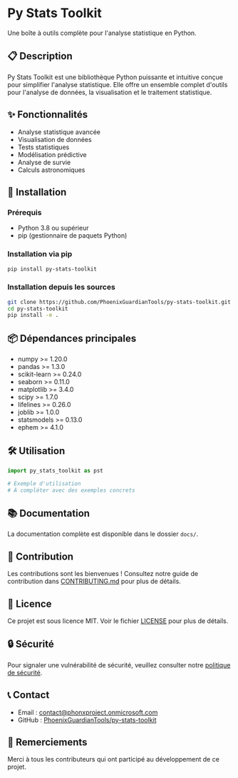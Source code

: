 # Py Stats Toolkit

Une boîte à outils complète pour l'analyse statistique en Python.

## 📋 Description

Py Stats Toolkit est une bibliothèque Python puissante et intuitive conçue pour simplifier l'analyse statistique. Elle offre un ensemble complet d'outils pour l'analyse de données, la visualisation et le traitement statistique.

## ✨ Fonctionnalités

- Analyse statistique avancée
- Visualisation de données
- Tests statistiques
- Modélisation prédictive
- Analyse de survie
- Calculs astronomiques

## 🚀 Installation

### Prérequis

- Python 3.8 ou supérieur
- pip (gestionnaire de paquets Python)

### Installation via pip

```bash
pip install py-stats-toolkit
```

### Installation depuis les sources

```bash
git clone https://github.com/PhoenixGuardianTools/py-stats-toolkit.git
cd py-stats-toolkit
pip install -e .
```

## 📦 Dépendances principales

- numpy >= 1.20.0
- pandas >= 1.3.0
- scikit-learn >= 0.24.0
- seaborn >= 0.11.0
- matplotlib >= 3.4.0
- scipy >= 1.7.0
- lifelines >= 0.26.0
- joblib >= 1.0.0
- statsmodels >= 0.13.0
- ephem >= 4.1.0

## 🛠️ Utilisation

```python
import py_stats_toolkit as pst

# Exemple d'utilisation
# À compléter avec des exemples concrets
```

## 📚 Documentation

La documentation complète est disponible dans le dossier `docs/`.

## 🤝 Contribution

Les contributions sont les bienvenues ! Consultez notre guide de contribution dans [CONTRIBUTING.md](CONTRIBUTING.md) pour plus de détails.

## 📄 Licence

Ce projet est sous licence MIT. Voir le fichier [LICENSE](LICENSE) pour plus de détails.

## 🔒 Sécurité

Pour signaler une vulnérabilité de sécurité, veuillez consulter notre [politique de sécurité](SECURITY.md).

## 📞 Contact

- Email : contact@phonxproject.onmicrosoft.com
- GitHub : [PhoenixGuardianTools/py-stats-toolkit](https://github.com/PhoenixGuardianTools/py-stats-toolkit)

## 🙏 Remerciements

Merci à tous les contributeurs qui ont participé au développement de ce projet. 
